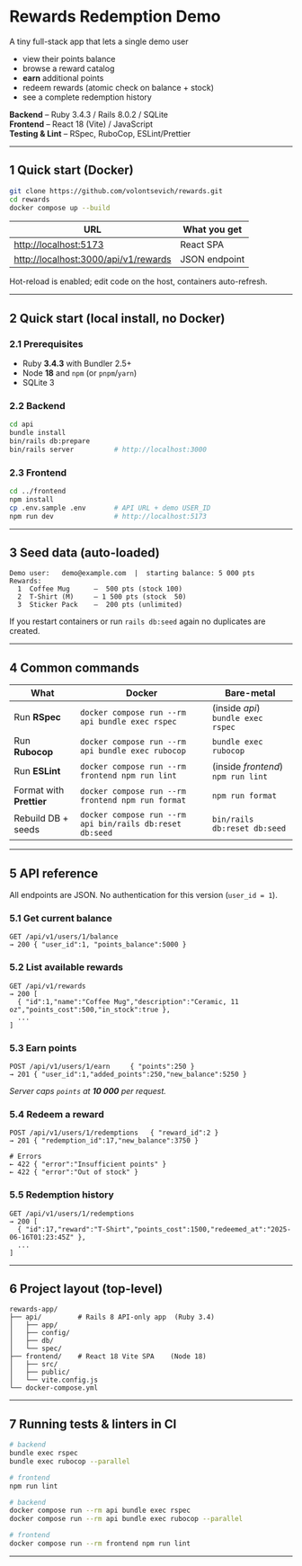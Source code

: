 # Rewards Redemption Demo

A tiny full-stack app that lets a single demo user

* view their points balance  
* browse a reward catalog  
* **earn** additional points  
* redeem rewards (atomic check on balance + stock)  
* see a complete redemption history  

**Backend** – Ruby 3.4.3 / Rails 8.0.2 / SQLite  
**Frontend** – React 18 (Vite) / JavaScript  
**Testing & Lint** – RSpec, RuboCop, ESLint/Prettier

---

## 1 Quick start (Docker)

```bash
git clone https://github.com/volontsevich/rewards.git
cd rewards
docker compose up --build
````

| URL                                                                          | What you get  |
| ---------------------------------------------------------------------------- | ------------- |
| [http://localhost:5173](http://localhost:5173)                               | React SPA     |
| [http://localhost:3000/api/v1/rewards](http://localhost:3000/api/v1/rewards) | JSON endpoint |

Hot-reload is enabled; edit code on the host, containers auto-refresh.

---

## 2 Quick start (local install, no Docker)

### 2.1 Prerequisites

* Ruby **3.4.3** with Bundler 2.5+
* Node **18** and `npm` (or `pnpm`/`yarn`)
* SQLite 3

### 2.2 Backend

```bash
cd api
bundle install
bin/rails db:prepare 
bin/rails server          # http://localhost:3000
```

### 2.3 Frontend

```bash
cd ../frontend
npm install
cp .env.sample .env       # API URL + demo USER_ID
npm run dev               # http://localhost:5173
```

---

## 3 Seed data (auto-loaded)

```
Demo user:   demo@example.com  |  starting balance: 5 000 pts
Rewards:
  1  Coffee Mug      –  500 pts (stock 100)
  2  T-Shirt (M)     – 1 500 pts (stock  50)
  3  Sticker Pack    –  200 pts (unlimited)
```

If you restart containers or run `rails db:seed` again no duplicates are created.

---

## 4 Common commands

| What                     | Docker                                                   | Bare-metal                         |
| ------------------------ | -------------------------------------------------------- | ---------------------------------- |
| Run **RSpec**            | `docker compose run --rm api bundle exec rspec`          | (inside *api*) `bundle exec rspec` |
| Run **Rubocop**          | `docker compose run --rm api bundle exec rubocop`        | `bundle exec rubocop`              |
| Run **ESLint**           | `docker compose run --rm frontend npm run lint`          | (inside *frontend*) `npm run lint` |
| Format with **Prettier** | `docker compose run --rm frontend npm run format`        | `npm run format`                   |
| Rebuild DB + seeds       | `docker compose run --rm api bin/rails db:reset db:seed` | `bin/rails db:reset db:seed`       |

---

## 5 API reference

All endpoints are JSON. No authentication for this version (`user_id = 1`).

### 5.1 Get current balance

```
GET /api/v1/users/1/balance
→ 200 { "user_id":1, "points_balance":5000 }
```

### 5.2 List available rewards

```
GET /api/v1/rewards
→ 200 [
  { "id":1,"name":"Coffee Mug","description":"Ceramic, 11 oz","points_cost":500,"in_stock":true },
  ...
]
```

### 5.3 Earn points

```
POST /api/v1/users/1/earn     { "points":250 }
→ 201 { "user_id":1,"added_points":250,"new_balance":5250 }
```

*Server caps `points` at **10 000** per request.*

### 5.4 Redeem a reward

```
POST /api/v1/users/1/redemptions   { "reward_id":2 }
→ 201 { "redemption_id":17,"new_balance":3750 }

# Errors
← 422 { "error":"Insufficient points" }
← 422 { "error":"Out of stock" }
```

### 5.5 Redemption history

```
GET /api/v1/users/1/redemptions
→ 200 [
  { "id":17,"reward":"T-Shirt","points_cost":1500,"redeemed_at":"2025-06-16T01:23:45Z" },
  ...
]
```

---

## 6 Project layout (top-level)

```
rewards-app/
├── api/         # Rails 8 API-only app  (Ruby 3.4)
│   ├── app/
│   ├── config/
│   ├── db/
│   └── spec/
├── frontend/    # React 18 Vite SPA    (Node 18)
│   ├── src/
│   ├── public/
│   └── vite.config.js
└── docker-compose.yml
```

---

## 7 Running tests & linters in CI

```bash
# backend
bundle exec rspec
bundle exec rubocop --parallel

# frontend
npm run lint
```

```bash
# backend
docker compose run --rm api bundle exec rspec
docker compose run --rm api bundle exec rubocop --parallel

# frontend
docker compose run --rm frontend npm run lint
```

---
